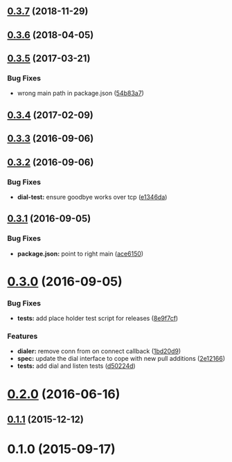 <a name="0.3.7"></a>
## [0.3.7](https://github.com/libp2p/interface-transport/compare/v0.3.6...v0.3.7) (2018-11-29)



<a name="0.3.6"></a>
## [0.3.6](https://github.com/libp2p/interface-transport/compare/v0.3.5...v0.3.6) (2018-04-05)



<a name="0.3.5"></a>
## [0.3.5](https://github.com/libp2p/interface-transport/compare/v0.3.4...v0.3.5) (2017-03-21)


### Bug Fixes

* wrong main path in package.json ([54b83a7](https://github.com/libp2p/interface-transport/commit/54b83a7))



<a name="0.3.4"></a>
## [0.3.4](https://github.com/libp2p/interface-transport/compare/v0.3.3...v0.3.4) (2017-02-09)



<a name="0.3.3"></a>
## [0.3.3](https://github.com/libp2p/interface-transport/compare/v0.3.2...v0.3.3) (2016-09-06)



<a name="0.3.2"></a>
## [0.3.2](https://github.com/libp2p/interface-transport/compare/v0.3.1...v0.3.2) (2016-09-06)


### Bug Fixes

* **dial-test:** ensure goodbye works over tcp ([e1346da](https://github.com/libp2p/interface-transport/commit/e1346da))



<a name="0.3.1"></a>
## [0.3.1](https://github.com/libp2p/interface-transport/compare/v0.3.0...v0.3.1) (2016-09-05)


### Bug Fixes

* **package.json:** point to right main ([ace6150](https://github.com/libp2p/interface-transport/commit/ace6150))



<a name="0.3.0"></a>
# [0.3.0](https://github.com/libp2p/interface-transport/compare/v0.2.0...v0.3.0) (2016-09-05)


### Bug Fixes

* **tests:** add place holder test script for releases ([8e9f7cf](https://github.com/libp2p/interface-transport/commit/8e9f7cf))


### Features

* **dialer:** remove conn from on connect callback ([1bd20d9](https://github.com/libp2p/interface-transport/commit/1bd20d9))
* **spec:** update the dial interface to cope with new pull additions ([2e12166](https://github.com/libp2p/interface-transport/commit/2e12166))
* **tests:** add dial and listen tests ([d50224d](https://github.com/libp2p/interface-transport/commit/d50224d))



<a name="0.2.0"></a>
# [0.2.0](https://github.com/libp2p/interface-transport/compare/v0.1.1...v0.2.0) (2016-06-16)



<a name="0.1.1"></a>
## [0.1.1](https://github.com/libp2p/interface-transport/compare/v0.1.0...v0.1.1) (2015-12-12)



<a name="0.1.0"></a>
# 0.1.0 (2015-09-17)



